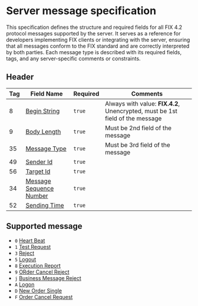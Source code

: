# Server message specification

This specification defines the structure and required fields for all FIX 4.2 protocol messages supported by the server.
It serves as a reference for developers implementing FIX clients or integrating with the server, ensuring that all messages conform to the FIX standard and are correctly interpreted by both parties.
Each message type is described with its required fields, tags, and any server-specific comments or constraints.

## Header

| Tag | Field Name | Required | Comments |
|---|---|---|---|
| 8 | [Begin String](https://www.onixs.biz/fix-dictionary/4.2/tagNum_8.html) | `true` | Always with value: **FIX.4.2**, Unencrypted, must be 1st field of the message |
| 9 | [Body Length](https://www.onixs.biz/fix-dictionary/4.2/tagNum_9.html) | `true` | Must be 2nd field of the message |
| 35 | [Message Type](https://www.onixs.biz/fix-dictionary/4.2/tagNum_35.html) | `true` | Must be 3rd field of the message |
| 49 | [Sender Id](https://www.onixs.biz/fix-dictionary/4.2/tagNum_49.html) | `true` | |
| 56 | [Target Id](https://www.onixs.biz/fix-dictionary/4.2/tagNum_56.html) | `true` | |
| 34 | [Message Sequence Number](https://www.onixs.biz/fix-dictionary/4.2/tagNum_34.html) | `true` | |
| 52 | [Sending Time](https://www.onixs.biz/fix-dictionary/4.2/tagNum_52.html) | `true` | |

## Supported message

- `0` [Heart Beat](./HeartBeat.md)
- `1` [Test Request](./TestRequest.md)
- `3` [Reject](./Reject.md)
- `5` [Logout](./Logout.md)
- `8` [Execution Report](./ExecutionReport.md)
- `9` [ORder Cancel Reject](./ORderCancelReject.md)
- `j` [Business Message Reject](./BusinessMessageReject.md)
- `A` [Logon](./Logon.md)
- `D` [New Order Single](./NewOrderSingle.md)
- `F` [Order Cancel Request](./OrderCancelRequest.md)